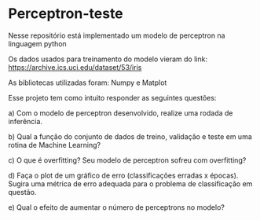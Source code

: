 # Perceptron-teste

Nesse repositório está implementado um modelo de perceptron na linguagem python

Os dados usados para treinamento do modelo vieram do link: https://archive.ics.uci.edu/dataset/53/iris

As bibliotecas utilizadas foram: Numpy e Matplot

Esse projeto tem como intuito responder as seguintes questões:

a) Com o modelo de perceptron desenvolvido, realize uma rodada de inferência.

b) Qual a função do conjunto de dados de treino, validação e teste em uma rotina de Machine Learning?

c) O que é overfitting? Seu modelo de perceptron sofreu com overfitting?

d) Faça o plot de um gráfico de erro (classificações erradas x épocas). Sugira uma métrica de erro adequada para o problema de classificação em questão.

e) Qual o efeito de aumentar o número de perceptrons no modelo?
